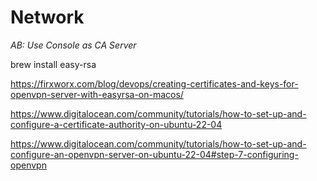 # Network

_AB: Use Console as CA Server_

brew install easy-rsa

https://firxworx.com/blog/devops/creating-certificates-and-keys-for-openvpn-server-with-easyrsa-on-macos/

https://www.digitalocean.com/community/tutorials/how-to-set-up-and-configure-a-certificate-authority-on-ubuntu-22-04


https://www.digitalocean.com/community/tutorials/how-to-set-up-and-configure-an-openvpn-server-on-ubuntu-22-04#step-7-configuring-openvpn